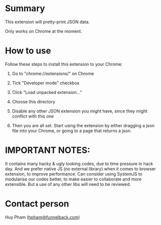 # Summary
This extension will pretty-print JSON data.

Only works on Chrome at the moment.

# How to use
Follow these steps to install this extension to your Chrome:

1) Go to "chrome://extensions/" on Chrome

2) Tick "Developer mode" checkbox

3) Click "Load unpacked extension..."

4) Choose this directory

5) Disable any other JSON extension you might have, since they might conflict with this one

6) Then you are all set. Start using the extension by either dragging a json file into your Chrome, or going to a page that returns a json.

# IMPORTANT NOTES: 
It contains many hacky & ugly looking codes, due to time pressure in hack day. 
And we prefer native JS (no external library) when it comes to browser extension, to improve performance.
Can consider using SystemJS to modularise our codes better, to make easier to collaborate and more extensible. But a use of any other libs 
will need to be reviewed.

# Contact person
Huy Pham (hpham@funnelback.com)